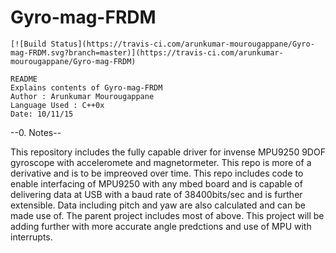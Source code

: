 # Gyro-mag-FRDM 

    [![Build Status](https://travis-ci.com/arunkumar-mourougappane/Gyro-mag-FRDM.svg?branch=master)](https://travis-ci.com/arunkumar-mourougappane/Gyro-mag-FRDM)
    
    README
    Explains contents of Gyro-mag-FRDM
    Author : Arunkumar Mourougappane
    Language Used : C++0x
    Date: 10/11/15

--0. Notes--

This repository includes the fully capable driver for invense MPU9250 9DOF
gyroscope with acceleromete and magnetormeter.
This repo is more of a derivative and is to be impreoved over time. 
This repo includes code to enable interfacing of MPU9250 with any
mbed board and is capable of delivering data at USB with a baud rate of 
38400bits/sec and is further extensible.
Data including pitch and yaw are also calculated and can be made use of.
The parent project includes most of above. This project will be adding further with more accurate
angle predctions and use of MPU with interrupts.
